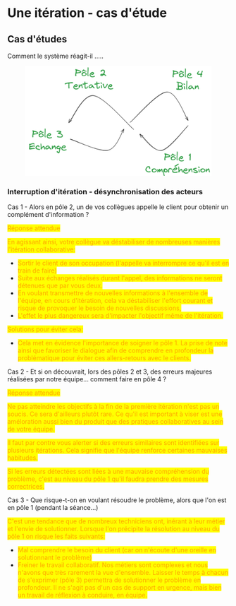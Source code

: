 # Une itération - cas d'étude



## Cas d'études

Comment le système réagit-il .....

<figure><img src="../../../.gitbook/assets/image (12).png" alt=""><figcaption></figcaption></figure>

### Interruption d'itération - désynchronisation des acteurs

Cas 1 - Alors en pôle 2, un de vos collègues appelle le client pour obtenir un complément d'information ?

<mark style="color:orange;">Réponse attendue</mark>

<mark style="color:orange;">En agissant ainsi, votre collègue va déstabiliser de nombreuses manières l'itération collaborative:</mark>

* <mark style="color:orange;">Sortir le client de son occupation (l'appelle va interrompre ce qu'il est en train de faire)</mark>
* <mark style="color:orange;">Suite aux échanges réalisés durant l'appel, des informations ne seront détenues que par vous deux.</mark>
* <mark style="color:orange;">En voulant transmettre de nouvelles informations à l'ensemble de l'équipe, en cours d'itération, cela va déstabiliser l'effort courant et risque de provoquer le besoin de nouvelles discussions,</mark>&#x20;
* <mark style="color:orange;">L'effet le plus dangereux sera d'impacter l'objectif même de l'itération.</mark>

<mark style="color:orange;">Solutions pour éviter cela:</mark>

* <mark style="color:orange;">Cela met en évidence l'importance de soigner le pôle 1. La prise de note ainsi que favoriser le dialogue afin de comprendre en profondeur la problématique pour éviter ces allers-retours avec le clients.</mark>



Cas 2 - Et si on découvrait, lors des pôles 2 et 3, des erreurs majeures réalisées par notre équipe... comment faire en pôle 4 ?

<mark style="color:orange;">Réponse attendue</mark>

<mark style="color:orange;">Ne pas atteindre les objectifs à la fin de la première itération n'est pas un soucis. Ce sera d'ailleurs plutôt rare. Ce qu'il est important à viser est une améloration aussi bien du produit que des pratiques collaboratives au sein de votre équipe.</mark>

<mark style="color:orange;">Il faut par contre vous alerter si des erreurs similaires sont identifiées sur plusieurs itérations. Cela signifie que l'équipe renforce certaines mauvaises habitudes.</mark>

<mark style="color:orange;">Si les erreurs détectées sont liées à une mauvaise compréhension du problème, c'est au niveau du pôle 1 qu'il faudra prendre des mesures correctrices.</mark>

Cas 3 - Que risque-t-on en voulant résoudre le problème, alors que l'on est en pôle 1 (pendant la séance...)

<mark style="color:orange;">C'est une tendance que de nombreux techniciens ont, inérant à leur métier et l'envie de solutionner. Lorsque l'on précipite la résolution au niveau du pôle 1 on risque les faits suivants:</mark>

* <mark style="color:orange;">Mal comprendre le besoin du client (car on n'écoute d'une oreille en solutionnant le problème)</mark>
* <mark style="color:orange;">Freiner le travail collaboratif. Nos métiers sont complexes et nous n'avons que très rarement la vue d'ensemble. Laisser le temps à chacun de s'exprimer (pôle 3) permettra de solutionner le problème en profondeur. Il ne s'agit pas d'un cas de support en urgence, mais bien un travail de réflexion à conduire, en équipe.</mark>

